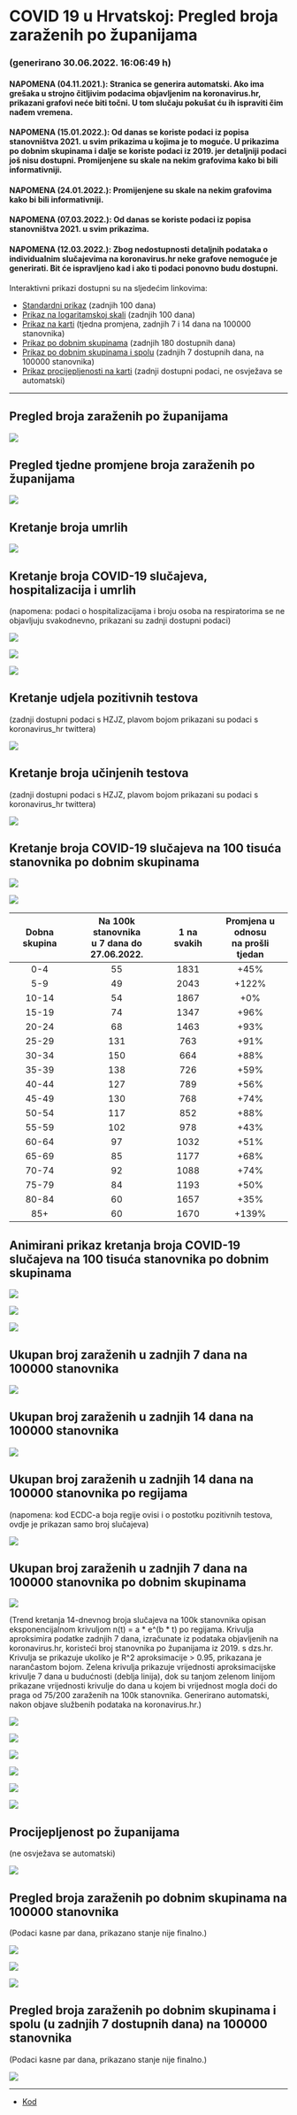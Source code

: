 # COVID 19 u Hrvatskoj: Pregled broja zaraženih po županijama

### (generirano 30.06.2022. 16:06:49 h)

#### NAPOMENA (04.11.2021.): Stranica se generira automatski. Ako ima grešaka u strojno čitljivim podacima objavljenim na koronavirus.hr, prikazani grafovi neće biti točni. U tom slučaju pokušat ću ih ispraviti čim nađem vremena.

#### NAPOMENA (15.01.2022.): Od danas se koriste podaci iz popisa stanovništva 2021. u svim prikazima u kojima je to moguće. U prikazima po dobnim skupinama i dalje se koriste podaci iz 2019. jer detaljniji podaci još nisu dostupni. Promijenjene su skale na nekim grafovima kako bi bili informativniji.

#### NAPOMENA (24.01.2022.): Promijenjene su skale na nekim grafovima kako bi bili informativniji.

#### NAPOMENA (07.03.2022.): Od danas se koriste podaci iz popisa stanovništva 2021. u svim prikazima.

#### NAPOMENA (12.03.2022.): Zbog nedostupnosti detaljnih podataka o individualnim slučajevima na koronavirus.hr neke grafove nemoguće je generirati. Bit će ispravljeno kad i ako ti podaci ponovno budu dostupni.

Interaktivni prikazi dostupni su na sljedećim linkovima:

- [Standardni prikaz](html/index.html) (zadnjih 100 dana)
- [Prikaz na logaritamskoj skali](html/index_log.html) (zadnjih 100 dana)
- [Prikaz na karti](html/index_map.html) (tjedna promjena, zadnjih 7 i 14 dana na 100000 stanovnika)
- [Prikaz po dobnim skupinama](html/index_per_age.html) (zadnjih 180 dostupnih dana)
- [Prikaz po dobnim skupinama i spolu](html/index_pyramid.html) (zadnjih 7 dostupnih dana, na 100000 stanovnika)
- [Prikaz procijepljenosti na karti](html/index_vaccination.html) (zadnji dostupni podaci, ne osvježava se automatski)

-----

## Pregled broja zaraženih po županijama

![](img/2022_06_29_line_plots.png)

## Pregled tjedne promjene broja zaraženih po županijama

![](img/2022_06_29_map.png)

## Kretanje broja umrlih

![](img/2022_06_29_deaths_shaded.png)

## Kretanje broja COVID-19 slučajeva, hospitalizacija i umrlih

(napomena: podaci o hospitalizacijama i broju osoba na respiratorima se ne objavljuju svakodnevno, prikazani su zadnji dostupni podaci)

![](img/2022_06_29_cases_hospitalisations_deaths.png)

![](img/2022_06_29_cases_hospitalisations_deaths_log.png)

![](img/2022_06_29_cases_hospitalisations_deaths_log_age.png)

## Kretanje udjela pozitivnih testova

(zadnji dostupni podaci s HZJZ, plavom bojom prikazani su podaci s koronavirus_hr twittera)

![](img/2022_06_29_percentage_positive_tests.png)

## Kretanje broja učinjenih testova

(zadnji dostupni podaci s HZJZ, plavom bojom prikazani su podaci s koronavirus_hr twittera)

![](img/2022_06_29_num_tests.png)

## Kretanje broja COVID-19 slučajeva na 100 tisuća stanovnika po dobnim skupinama

![](img/2022_06_29_cases_per_age_group_lines.png)

![](img/2022_06_29_cases_per_age_group_lines_log.png)

| Dobna skupina | Na 100k stanovnika<br>u 7 dana do 27.06.2022. | 1 na svakih | Promjena u odnosu<br>na prošli tjedan |
| :-----------: | :----------------: | :---------: | :--------------------------------: |
| 0-4 | 55 | 1831 | +45% |
| 5-9 | 49 | 2043 | +122% |
| 10-14 | 54 | 1867 | +0% |
| 15-19 | 74 | 1347 | +96% |
| 20-24 | 68 | 1463 | +93% |
| 25-29 | 131 | 763 | +91% |
| 30-34 | 150 | 664 | +88% |
| 35-39 | 138 | 726 | +59% |
| 40-44 | 127 | 789 | +56% |
| 45-49 | 130 | 768 | +74% |
| 50-54 | 117 | 852 | +88% |
| 55-59 | 102 | 978 | +43% |
| 60-64 | 97 | 1032 | +51% |
| 65-69 | 85 | 1177 | +68% |
| 70-74 | 92 | 1088 | +74% |
| 75-79 | 84 | 1193 | +50% |
| 80-84 | 60 | 1657 | +35% |
| 85+ | 60 | 1670 | +139% |
## Animirani prikaz kretanja broja COVID-19 slučajeva na 100 tisuća stanovnika po dobnim skupinama

![](img/2022_06_29anim_aug_1200.gif)

![](img/anim_cases_2022_06_29_vs_2020.gif)

![](img/2022_06_29all_counties_dots.png)

## Ukupan broj zaraženih u zadnjih 7 dana na 100000 stanovnika

![](img/2022_06_29_map_7_day_per_100k.png)

## Ukupan broj zaraženih u zadnjih 14 dana na 100000 stanovnika

![](img/2022_06_29_map_14_day_per_100k.png)

## Ukupan broj zaraženih u zadnjih 14 dana na 100000 stanovnika po regijama

(napomena: kod ECDC-a boja regije ovisi i o postotku pozitivnih testova, ovdje je prikazan samo broj slučajeva)

![](img/2022_06_29_map_14_day_per_100k_region.png)

## Ukupan broj zaraženih u zadnjih 7 dana na 100000 stanovnika po dobnim skupinama

![](img/2022_06_29_map_7_day_per_100k_age_groups.png)

(Trend kretanja 14-dnevnog broja slučajeva na 100k stanovnika opisan eksponencijalnom krivuljom n(t) = a * e^(b * t) po regijama. Krivulja aproksimira podatke zadnjih 7 dana, izračunate iz podataka objavljenih na koronavirus.hr, koristeći broj stanovnika po županijama iz 2019. s dzs.hr. Krivulja se prikazuje ukoliko je R^2 aproksimacije > 0.95, prikazana je narančastom bojom. Zelena krivulja prikazuje vrijednosti aproksimacijske krivulje 7 dana u budućnosti (deblja linija), dok su tanjom zelenom linijom prikazane vrijednosti krivulje do dana u kojem bi vrijednost mogla doći do praga od 75/200 zaraženih na 100k stanovnika. Generirano automatski, nakon objave službenih podataka na koronavirus.hr.)

![](img/2022_06_29_current_Jadranska_Hrvatska.png)

![](img/2022_06_29_current_Panonska_Hrvatska.png)

![](img/2022_06_29_current_Grad_Zagreb.png)

![](img/2022_06_29_current_Sjeverna_Hrvatska.png)

![](img/2022_06_29_current_Republika_Hrvatska.png)

![](img/2022_06_29_cases_hospitalisations_deaths_Republika_Hrvatska.png)

## Procijepljenost po županijama

(ne osvježava se automatski)

![](img/2022_06_29_vaccination.png)

## Pregled broja zaraženih po dobnim skupinama na 100000 stanovnika

(Podaci kasne par dana, prikazano stanje nije finalno.)

![](img/2022_06_29_per_age_group.png)

![](img/2022_06_29_per_age_group_all_0.png)

![](img/2022_06_29_per_age_group_all_1.png)

## Pregled broja zaraženih po dobnim skupinama i spolu (u zadnjih 7 dostupnih dana) na 100000 stanovnika

(Podaci kasne par dana, prikazano stanje nije finalno.)

![](img/2022_06_29_pyramid.png)

-----

- [Kod](https://github.com/ppalasek/covid_plots_croatia)



